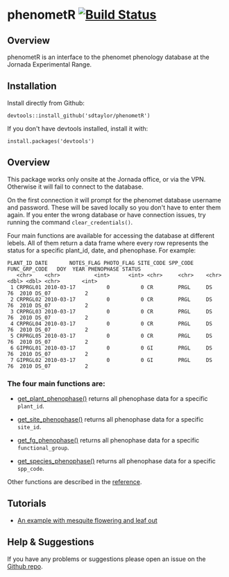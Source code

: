 # phenometR [![Build Status](https://travis-ci.org/sdtaylor/phenometR.svg?branch=master)](https://travis-ci.org/sdtaylor/phenometR)  

## Overview

phenometR is an interface to the phenomet phenology database at the Jornada Experimental Range. 


## Installation

Install directly from Github:

```
devtools::install_github('sdtaylor/phenometR')
```

If you don't have devtools installed, install it with:

```
install.packages('devtools')
```

## Overview

This package works only onsite at the Jornada office, or via the VPN. Otherwise it will fail to connect to the database.  

On the first connection it will prompt for the phenomet database username and  password. These will be saved locally so you don't have to enter them again. If you enter the wrong database or have connection issues, try running the command `clear_credentials()`.  

Four main functions are available for accessing the database at different lebels. All of them return a data frame where every row represents the status for a specific plant_id, date, and phenophase. For example:  

```
PLANT_ID DATE       NOTES_FLAG PHOTO_FLAG SITE_CODE SPP_CODE FUNC_GRP_CODE   DOY  YEAR PHENOPHASE STATUS
   <chr>    <chr>           <int>      <int> <chr>     <chr>    <chr>         <dbl> <dbl> <chr>       <int>
 1 CRPRGL01 2010-03-17          0          0 CR        PRGL     DS               76  2010 DS_07           2
 2 CRPRGL02 2010-03-17          0          0 CR        PRGL     DS               76  2010 DS_07           2
 3 CRPRGL03 2010-03-17          0          0 CR        PRGL     DS               76  2010 DS_07           2
 4 CRPRGL04 2010-03-17          0          0 CR        PRGL     DS               76  2010 DS_07           2
 5 CRPRGL05 2010-03-17          0          0 CR        PRGL     DS               76  2010 DS_07           2
 6 GIPRGL01 2010-03-17          0          0 GI        PRGL     DS               76  2010 DS_07           2
 7 GIPRGL02 2010-03-17          0          0 GI        PRGL     DS               76  2010 DS_07           2
```

### The four main functions are:

- [get_plant_phenophase()](reference/get_plant_phenophase.html) returns all phenophase data for a specific `plant_id`.

- [get_site_phenophase()](reference/get_site_phenophase.html) returns all phenophase data for a specific `site_id`.

- [get_fg_phenophase()](reference/get_fg_phenophase.html) returns all phenophase data for a specific `functional_group`.

- [get_species_phenophase()](reference/get_species_phenophase.html) returns all phenophase data for a specific `spp_code`.

Other functions are described in the [reference](reference/index.html).

## Tutorials  

- [An example with mesquite flowering and leaf out](articles/mesquite_phenology.html)  

## Help & Suggestions

If you have any problems or suggestions please open an issue on the [Github repo](https://github.com/sdtaylor/phenometR/issues).
